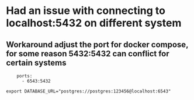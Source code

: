 # Had an issue with connecting to localhost:5432 on different system

## Workaround adjust the port for docker compose, for some reason 5432:5432 can conflict for certain systems
```
    ports:
      - 6543:5432
```

```
export DATABASE_URL="postgres://postgres:123456@localhost:6543"
```